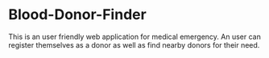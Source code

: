 # Blood-Donor-Finder
This is an user friendly web application for medical emergency. An user can register themselves as a donor as well as find nearby donors for their need.
